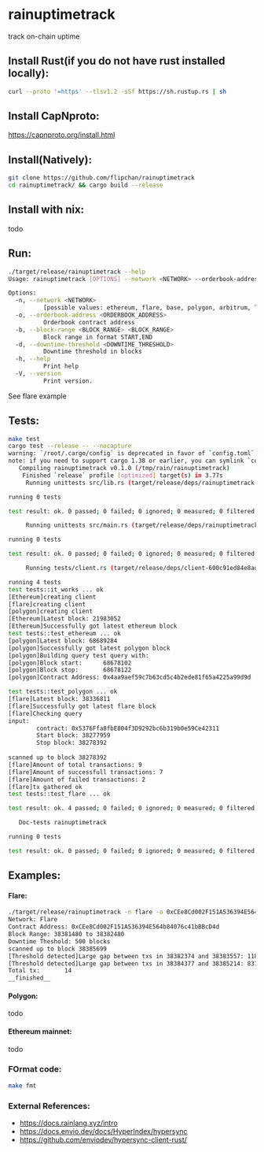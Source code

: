 # rainuptimetrack
track on-chain uptime

## Install Rust(if you do not have rust installed locally):
```bash
curl --proto '=https' --tlsv1.2 -sSf https://sh.rustup.rs | sh
```

## Install CapNproto:
https://capnproto.org/install.html  


## Install(Natively):   
```bash
git clone https://github.com/flipchan/rainuptimetrack
cd rainuptimetrack/ && cargo build --release
```


## Install with nix:  
todo


## Run:  
```bash
./target/release/rainuptimetrack --help
Usage: rainuptimetrack [OPTIONS] --network <NETWORK> --orderbook-address <ORDERBOOK_ADDRESS> --downtime-threshold <DOWNTIME_THRESHOLD>

Options:
  -n, --network <NETWORK>
          [possible values: ethereum, flare, base, polygon, arbitrum, linea]
  -o, --orderbook-address <ORDERBOOK_ADDRESS>
          Orderbook contract address
  -b, --block-range <BLOCK_RANGE> <BLOCK_RANGE>
          Block range in format START,END
  -d, --downtime-threshold <DOWNTIME_THRESHOLD>
          Downtime threshold in blocks
  -h, --help
          Print help
  -V, --version
          Print version.
```


See flare example

## Tests:  
```bash
make test
cargo test --release -- --nocapture 
warning: `/root/.cargo/config` is deprecated in favor of `config.toml`
note: if you need to support cargo 1.38 or earlier, you can symlink `config` to `config.toml`
   Compiling rainuptimetrack v0.1.0 (/tmp/rain/rainuptimetrack)
    Finished `release` profile [optimized] target(s) in 3.77s
     Running unittests src/lib.rs (target/release/deps/rainuptimetrack-609773e0416ab272)

running 0 tests

test result: ok. 0 passed; 0 failed; 0 ignored; 0 measured; 0 filtered out; finished in 0.00s

     Running unittests src/main.rs (target/release/deps/rainuptimetrack-0b7ce4d38b28c81a)

running 0 tests

test result: ok. 0 passed; 0 failed; 0 ignored; 0 measured; 0 filtered out; finished in 0.00s

     Running tests/client.rs (target/release/deps/client-600c91ed84e8ad5b)

running 4 tests
test tests::it_works ... ok
[Ethereum]creating client
[flare]creating client
[polygon]creating client
[Ethereum]Latest block: 21983052
[Ethereum]Successfully got latest ethereum block
test tests::test_ethereum ... ok
[polygon]Latest block: 68689284
[polygon]Successfully got latest polygon block
[polygon]Building query test query with:
[polygon]Block start:      68678102
[polygon]Block stop:       68678122
[polygon]Contract Address: 0x4aa9aef59c7b63cd5c4b2ede81f65a4225a99d9d

test tests::test_polygon ... ok
[flare]Latest block: 38336811
[flare]Successfully got latest flare block
[flare]Checking query
input: 
        contract: 0x5376Ffa8fbE804f3D9292bc6b319b0e59Ce42311
        Start block: 38277959
        Stop block: 38278392
  
scanned up to block 38278392
[flare]Amount of total transactions: 9 
[flare]Amount of successfull transactions: 7
[flare]Amount of failed transactions: 2
[flare]tx gathered ok
test tests::test_flare ... ok

test result: ok. 4 passed; 0 failed; 0 ignored; 0 measured; 0 filtered out; finished in 0.15s

   Doc-tests rainuptimetrack

running 0 tests

test result: ok. 0 passed; 0 failed; 0 ignored; 0 measured; 0 filtered out; finished in 0.00s
```

## Examples:   


#### Flare:  
```bash 
./target/release/rainuptimetrack -n flare -o 0xCEe8Cd002F151A536394E564b84076c41bBBcD4d -d 500 -b 38381480 38382480 
Network: Flare
Contract Address: 0xCEe8Cd002F151A536394E564b84076c41bBBcD4d
Block Range: 38381480 to 38382480
Downtime Theshold: 500 blocks
scanned up to block 38385699
[Threshold detected]Large gap between txs in 38382374 and 38383557: 1183 blocks
[Threshold detected]Large gap between txs in 38384377 and 38385214: 837 blocks
Total tx:       14
__finished__
```

#### Polygon:  
todo

#### Ethereum mainnet:  
todo

### FOrmat code:  
```bash
make fmt
```


### External References:  
-   https://docs.rainlang.xyz/intro
-   https://docs.envio.dev/docs/HyperIndex/hypersync
-   https://github.com/enviodev/hypersync-client-rust/   


